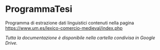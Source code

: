 # ProgrammaTesi
Programma di estrazione dati linguistici contenuti nella pagina https://www.um.es/lexico-comercio-medieval/index.php

_Tutta la documentazione è disponibile nella cartella condivisa in Google Drive._
